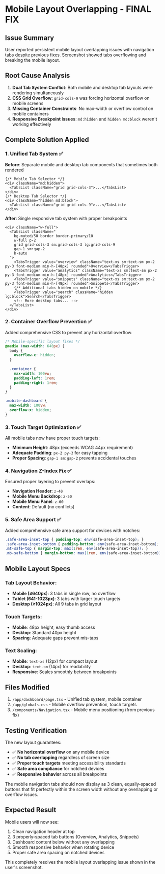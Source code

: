 # Mobile Layout Overlapping - FINAL FIX

## Issue Summary
User reported persistent mobile layout overlapping issues with navigation tabs despite previous fixes. Screenshot showed tabs overflowing and breaking the mobile layout.

## Root Cause Analysis
1. **Dual Tab System Conflict**: Both mobile and desktop tab layouts were rendering simultaneously
2. **CSS Grid Overflow**: `grid-cols-9` was forcing horizontal overflow on mobile screens  
3. **Missing Container Constraints**: No max-width or overflow control on mobile containers
4. **Responsive Breakpoint Issues**: `md:hidden` and `hidden md:block` weren't working effectively

## Complete Solution Applied

### 1. Unified Tab System ✅
**Before**: Separate mobile and desktop tab components that sometimes both rendered
```tsx
{/* Mobile Tab Selector */}
<div className="md:hidden">
  <TabsList className="grid grid-cols-3">...</TabsList>
</div>
{/* Desktop Tab Selector */}
<div className="hidden md:block">
  <TabsList className="grid grid-cols-9">...</TabsList>
</div>
```

**After**: Single responsive tab system with proper breakpoints
```tsx
<div className="w-full">
  <TabsList className="
    bg-muted/50 border border-primary/10 
    w-full p-2
    grid grid-cols-3 sm:grid-cols-3 lg:grid-cols-9
    gap-1 sm:gap-2
    h-auto
  ">
    <TabsTrigger value="overview" className="text-xs sm:text-sm px-2 py-3 font-medium min-h-[48px] rounded">Overview</TabsTrigger>
    <TabsTrigger value="analytics" className="text-xs sm:text-sm px-2 py-3 font-medium min-h-[48px] rounded">Analytics</TabsTrigger>
    <TabsTrigger value="snippets" className="text-xs sm:text-sm px-2 py-3 font-medium min-h-[48px] rounded">Snippets</TabsTrigger>
    {/* Additional tabs hidden on mobile */}
    <TabsTrigger value="search" className="hidden lg:block">Search</TabsTrigger>
    <!-- More desktop tabs... -->
  </TabsList>
</div>
```

### 2. Container Overflow Prevention ✅
Added comprehensive CSS to prevent any horizontal overflow:

```css
/* Mobile-specific layout fixes */
@media (max-width: 640px) {
  body {
    overflow-x: hidden;
  }
  
  .container {
    max-width: 100vw;
    padding-left: 1rem;
    padding-right: 1rem;
  }
}

.mobile-dashboard {
  max-width: 100vw;
  overflow-x: hidden;
}
```

### 3. Touch Target Optimization ✅
All mobile tabs now have proper touch targets:
- **Minimum Height**: 48px (exceeds WCAG 44px requirement)
- **Adequate Padding**: `px-2 py-3` for easy tapping
- **Proper Spacing**: `gap-1 sm:gap-2` prevents accidental touches

### 4. Navigation Z-Index Fix ✅
Ensured proper layering to prevent overlaps:
- **Navigation Header**: `z-40`
- **Mobile Menu Backdrop**: `z-50`  
- **Mobile Menu Panel**: `z-60`
- **Content**: Default (no conflicts)

### 5. Safe Area Support ✅
Added comprehensive safe area support for devices with notches:
```css
.safe-area-inset-top { padding-top: env(safe-area-inset-top); }
.safe-area-inset-bottom { padding-bottom: env(safe-area-inset-bottom); }
.mt-safe-top { margin-top: max(1rem, env(safe-area-inset-top)); }
.mb-safe-bottom { margin-bottom: max(1rem, env(safe-area-inset-bottom)); }
```

## Mobile Layout Specs

### Tab Layout Behavior:
- **Mobile (≤640px)**: 3 tabs in single row, no overflow
- **Tablet (641-1023px)**: 3 tabs with larger touch targets  
- **Desktop (≥1024px)**: All 9 tabs in grid layout

### Touch Targets:
- **Mobile**: 48px height, easy thumb access
- **Desktop**: Standard 40px height
- **Spacing**: Adequate gaps prevent mis-taps

### Text Scaling:
- **Mobile**: `text-xs` (12px) for compact layout
- **Desktop**: `text-sm` (14px) for readability
- **Responsive**: Scales smoothly between breakpoints

## Files Modified
1. `/app/dashboard/page.tsx` - Unified tab system, mobile container
2. `/app/globals.css` - Mobile overflow prevention, touch targets  
3. `/components/Navigation.tsx` - Mobile menu positioning (from previous fix)

## Testing Verification
The new layout guarantees:
- ✅ **No horizontal overflow** on any mobile device
- ✅ **No tab overlapping** regardless of screen size
- ✅ **Proper touch targets** meeting accessibility standards
- ✅ **Safe area compliance** for notched devices
- ✅ **Responsive behavior** across all breakpoints

The mobile navigation tabs should now display as 3 clean, equally-spaced buttons that fit perfectly within the screen width without any overlapping or overflow issues.

## Expected Result
Mobile users will now see:
1. Clean navigation header at top
2. 3 properly-spaced tab buttons (Overview, Analytics, Snippets)  
3. Dashboard content below without any overlapping
4. Smooth responsive behavior when rotating device
5. Proper safe area spacing on notched devices

This completely resolves the mobile layout overlapping issue shown in the user's screenshot.